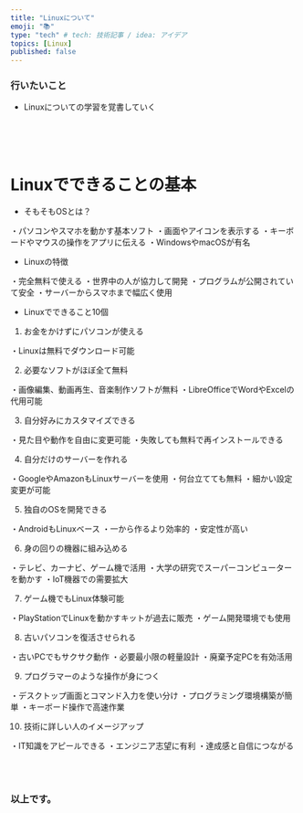 ```yaml
---
title: "Linuxについて"
emoji: "📚"
type: "tech" # tech: 技術記事 / idea: アイデア
topics: [Linux]
published: false
---
```

### 行いたいこと
- Linuxについての学習を覚書していく


<br>
<br>
<br>




# Linuxでできることの基本
- そもそもOSとは？

・パソコンやスマホを動かす基本ソフト
・画面やアイコンを表示する
・キーボードやマウスの操作をアプリに伝える
・WindowsやmacOSが有名

- Linuxの特徴

・完全無料で使える
・世界中の人が協力して開発
・プログラムが公開されていて安全
・サーバーからスマホまで幅広く使用

- Linuxでできること10個
1. お金をかけずにパソコンが使える

・Linuxは無料でダウンロード可能

2. 必要なソフトがほぼ全て無料

・画像編集、動画再生、音楽制作ソフトが無料
・LibreOfficeでWordやExcelの代用可能

3. 自分好みにカスタマイズできる

・見た目や動作を自由に変更可能
・失敗しても無料で再インストールできる

4. 自分だけのサーバーを作れる

・GoogleやAmazonもLinuxサーバーを使用
・何台立てても無料
・細かい設定変更が可能

5. 独自のOSを開発できる

・AndroidもLinuxベース
・一から作るより効率的
・安定性が高い

6. 身の回りの機器に組み込める

・テレビ、カーナビ、ゲーム機で活用
・大学の研究でスーパーコンピューターを動かす
・IoT機器での需要拡大

7. ゲーム機でもLinux体験可能

・PlayStationでLinuxを動かすキットが過去に販売
・ゲーム開発環境でも使用

8. 古いパソコンを復活させられる

・古いPCでもサクサク動作
・必要最小限の軽量設計
・廃棄予定PCを有効活用

9. プログラマーのような操作が身につく

・デスクトップ画面とコマンド入力を使い分け
・プログラミング環境構築が簡単
・キーボード操作で高速作業

10. 技術に詳しい人のイメージアップ

・IT知識をアピールできる
・エンジニア志望に有利
・達成感と自信につながる





<br>
<br>


### 以上です。

<br>
<br>
<br>